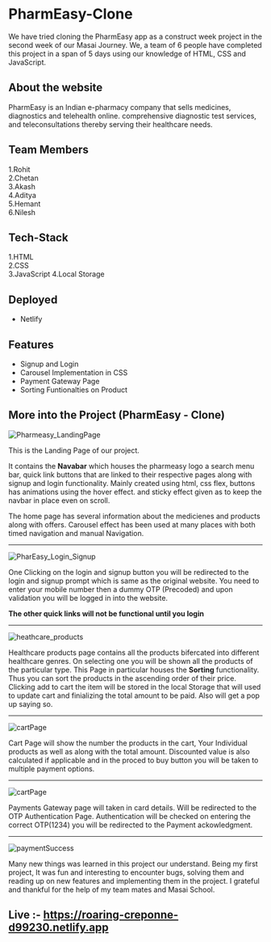 # PharmEasy-Clone

We have tried cloning the PharmEasy app as a construct week project in the second week of our Masai Journey. We, a team of 6 people have completed this project in a span of 5 days using our knowledge of HTML, CSS and JavaScript.

## About the website

PharmEasy is an Indian e-pharmacy company that sells medicines, diagnostics and telehealth online. comprehensive diagnostic test services, and teleconsultations thereby serving their healthcare needs.

## Team Members
1.Rohit <br>
2.Chetan <br>
3.Akash <br>
4.Aditya <br>
5.Hemant <br>
6.Nilesh


## Tech-Stack
1.HTML <br>
2.CSS <br>
3.JavaScript
4.Local Storage

## Deployed
* Netlify


## Features
- Signup and Login
- Carousel Implementation in CSS
- Payment Gateway Page
- Sorting Funtionalties on Product

## More into the Project (PharmEasy - Clone)

![Pharmeasy_LandingPage](https://user-images.githubusercontent.com/103635205/192556144-2828cb4c-4b65-45a8-b63e-c4680dc05fdb.png)

This is the Landing Page of our project. 

It contains the **Navabar** which houses the pharmeasy logo a search menu bar, quick link buttons that are linked to their respective pages along with signup and login functionality. Mainly created using html, css flex, buttons has animations using the hover effect. and sticky effect given as to keep the navbar in place even on scroll.

The home page has several information about the medicienes and products along with offers. Carousel effect has been used at many places with both timed navigation and manual Navigation.
***********************************************************************************************************************************************************************

![PharEasy_Login_Signup](https://user-images.githubusercontent.com/103635205/192559399-c247820b-11c3-4243-82e4-90c5d020ada0.png)

One Clicking on the login and signup button you will be redirected to the login and signup prompt which is same as the original website. You need to enter your mobile number then a dummy OTP (Precoded) and upon validation you will be logged in into the website.

**The other quick links will not be functional until you login**
***********************************************************************************************************************************************************************
![heathcare_products](https://user-images.githubusercontent.com/103635205/192605926-a5e5f39e-e2a4-40d1-964d-977f079fa182.png)

Healthcare products page contains all the products bifercated into different healthcare genres. On selecting one you will be shown all the products of the particular type. This Page in particular houses the **Sorting** functionality. Thus you can sort the products in the ascending order of their price. Clicking add to cart the item will be stored in the local Storage that will used to update cart and finializing the total amount to be paid. Also will get a pop up saying so. 
***********************************************************************************************************************************************************************
![cartPage](https://user-images.githubusercontent.com/103635205/192608477-8ac1fc57-c155-49dc-baef-e95378e5c524.png)

Cart Page will show the number the products in the cart, Your Individual products as well as along with the total amount. Discounted value is also calculated if applicable and in the proced to buy button you will be taken to multiple payment options.
***********************************************************************************************************************************************************************
![cartPage](https://user-images.githubusercontent.com/103635205/192620572-1a82d2d4-7af2-4a68-a838-86dc1dacf767.png)

Payments Gateway page will taken in card details. Will be redirected to the OTP Authentication Page. Authentication will be checked on entering the correct OTP(1234)
you will be redirected to the Payment ackowledgment.
*******************************************************************

![paymentSuccess](https://user-images.githubusercontent.com/103635205/192624804-4f6e2c47-d461-417a-a248-e3229b2ff7ab.png)

Many new things was learned in this project our understand. Being my first project, It was fun and interesting to encounter bugs, solving them and reading up on new features and implementing them in the project. I grateful and thankful for the help of my team mates and Masai School.

## Live :- https://roaring-creponne-d99230.netlify.app



